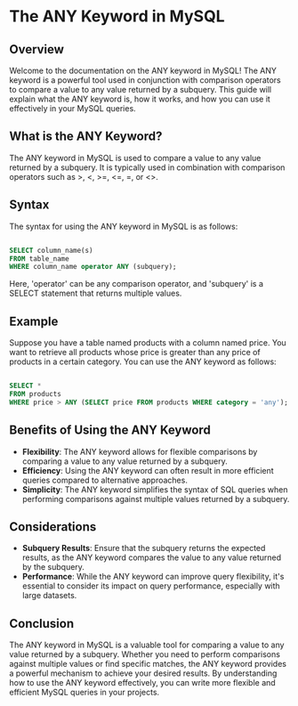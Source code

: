 # The ANY Keyword in MySQL

## Overview

Welcome to the documentation on the ANY keyword in MySQL! The ANY keyword is a powerful tool used in conjunction with comparison operators to compare a value to any value returned by a subquery. This guide will explain what the ANY keyword is, how it works, and how you can use it effectively in your MySQL queries.

## What is the ANY Keyword?

The ANY keyword in MySQL is used to compare a value to any value returned by a subquery. It is typically used in combination with comparison operators such as >, <, >=, <=, =, or <>.

## Syntax

The syntax for using the ANY keyword in MySQL is as follows:

```sql

SELECT column_name(s)
FROM table_name
WHERE column_name operator ANY (subquery);
```
Here, 'operator' can be any comparison operator, and 'subquery' is a SELECT statement that returns multiple values.

## Example

Suppose you have a table named products with a column named price. You want to retrieve all products whose price is greater than any price of products in a certain category. You can use the ANY keyword as follows:

```sql

SELECT *
FROM products
WHERE price > ANY (SELECT price FROM products WHERE category = 'any');

```

## Benefits of Using the ANY Keyword

* **Flexibility**: The ANY keyword allows for flexible comparisons by comparing a value to any value returned by a subquery.
* **Efficiency**: Using the ANY keyword can often result in more efficient queries compared to alternative approaches.
* **Simplicity**: The ANY keyword simplifies the syntax of SQL queries when performing comparisons against multiple values returned by a subquery.


## Considerations

* **Subquery Results**: Ensure that the subquery returns the expected results, as the ANY keyword compares the value to any value returned by the subquery.
* **Performance**: While the ANY keyword can improve query flexibility, it's essential to consider its impact on query performance, especially with large datasets.


## Conclusion

The ANY keyword in MySQL is a valuable tool for comparing a value to any value returned by a subquery. Whether you need to perform comparisons against multiple values or find specific matches, the ANY keyword provides a powerful mechanism to achieve your desired results. By understanding how to use the ANY keyword effectively, you can write more flexible and efficient MySQL queries in your projects.